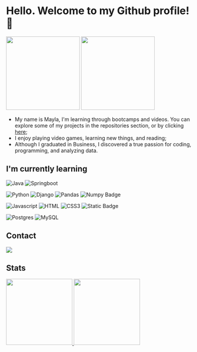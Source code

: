 # Hello. Welcome to my Github profile! 👋
<img src="https://tenor.com/view/penguin-hello-hi-cute-gif-13905880940590312511.gif" width="200"/>  <img src="https://tenor.com/view/bear-urso-ursinho-teddy-bear-escrevendo-gif-12645327740100393185.gif" width="200"/>
<ul> 
  <li>My name is Mayla, I'm learning through bootcamps and videos. You can explore some of my projects in the repositories section, or by clicking <a href="https://github.com/MaylaSilva?tab=repositories">here</a>;</li>
  <li>I enjoy playing video games, learning new things, and reading;</li>
  <li>Although I graduated in Business, I discovered a true passion for coding, programming, and analyzing data.</li></ul>

## I'm currently learning
![Java](https://img.shields.io/badge/Java-purple)
![Springboot](https://img.shields.io/badge/Springboot-purple?style=flat&logo=springboot&logoColor=white&color=purple)

![Python](https://img.shields.io/badge/Python-purple?style=flat&logo=python&logoColor=white&color=purple)
![Django](https://img.shields.io/badge/Django-purple?style=flat&logo=django&logoColor=white&color=purple)
![Pandas](https://img.shields.io/badge/Pandas-purple?style=flat&logo=pandas&logoColor=white&color=purple)
![Numpy Badge](https://img.shields.io/badge/Numpy-purple?style=flat&logo=numpy&logoColor=white&color=purple)

![Javascript](https://img.shields.io/badge/Javascript-purple?style=flat&logo=javascript&logoColor=white&color=purple)
![HTML](https://img.shields.io/badge/HTML-purple?style=flat&logo=html5&logoColor=white&color=purple)
![CSS3](https://img.shields.io/badge/CSS3-purple?style=flat&logo=css&logoColor=white&color=purple)
![Static Badge](https://img.shields.io/badge/Bootstrap-purple?style=flat&logo=bootstrap&logoColor=white&color=purple)

![Postgres](https://img.shields.io/badge/Postgres-purple?style=flat&logo=postgresql&logoColor=white&color=purple)
![MySQL](https://img.shields.io/badge/MySql-purple?style=flat&logo=mysql&logoColor=white&color=purple)


## Contact
<div>
<a href="https://www.linkedin.com/in/mayla-silva-siqueira-krama" target="_blank"><img loading="linkedin" src="https://img.shields.io/badge/-LinkedIn-%230077B5?style=for-the-badge&logo=linkedin&logoColor=white" target="_blank"></a>   
</div>

## Stats

<div>
<a href="https://github.com/MaylaSilva">
<img loading="lazy" height="180em" src="https://github-readme-stats.vercel.app/api/top-langs/?username=MaylaSilva&layout=compact&langs_count=7&theme=dracula"/>
<img loading="lazy" height="180em" src="https://github-readme-stats.vercel.app/api?username=MaylaSilva&show_icons=true&theme=dracula&include_all_commits=true&count_private=true"/>
</div>



<!--
**MaylaSilva/MaylaSilva** is a ✨ _special_ ✨ repository because its `README.md` (this file) appears on your GitHub profile.

Here are some ideas to get you started:

- 🔭 I’m currently working on ...
- 🌱 I’m currently learning ...
- 👯 I’m looking to collaborate on ...
- 🤔 I’m looking for help with ...
- 💬 Ask me about ...
- 📫 How to reach me: ...
- 😄 Pronouns: ...
- ⚡ Fun fact: ...
-->
